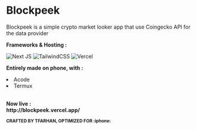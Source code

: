 

<div align="left">
<h1>Blockpeek</h1>
<p>Blockpeek is a simple crypto market looker app that use Coingecko API for the data provider</p>

<p><b>Frameworks & Hosting :</b></p>
<div align="left">

<a>![Next JS](https://img.shields.io/badge/Next-black?style=for-the-badge&logo=next.js&logoColor=white)</a>
<a>![TailwindCSS](https://img.shields.io/badge/tailwindcss-%2338B2AC.svg?style=for-the-badge&logo=tailwind-css&logoColor=white)</a>
<a>![Vercel](https://img.shields.io/badge/vercel-%23000000.svg?style=for-the-badge&logo=vercel&logoColor=white)</a>
</div>

<p><b>Entirely made on phone, with :</b></p>
<li>Acode</li>
<li>Termux</li>
<br>
<p><b>Now live : <br>
http://blockpeek.vercel.app/</b></p>

<p><b><sub>CRAFTED BY TFARHAN, OPTIMIZED FOR :iphone:</sub></b></p>
</div>
